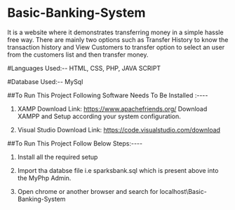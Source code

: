 # Basic-Banking-System

It is a website where it demonstrates transferring money in a simple hassle free way. There are mainly two options such as Transfer History to know the transaction history and View Customers to transfer option to select an user from the customers list and then transfer money.

#Languages Used:--
  HTML,
  CSS,
  PHP,
  JAVA SCRIPT
  
#Database Used:--
  MySql
  
  
  
  
  
  
  
##To Run This Project Following Software Needs To Be Installed :----

   1) XAMP Download Link: https://www.apachefriends.org/ Download XAMPP and Setup according your system configuration.
 
   2) Visual Studio Download Link: https://code.visualstudio.com/download















 
##To Run This Project Follow Below Steps:----

 1) Install all the required setup
 
 2) Import tha databse file i.e sparksbank.sql which is present above into the MyPhp Admin.
 
 3) Open chrome or another browser and search for localhost\Basic-Banking-System
 
